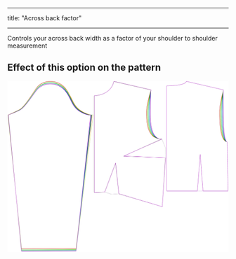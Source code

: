 ***

title: "Across back factor"

***

Controls your across back width as a factor of your shoulder to shoulder measurement

## Effect of this option on the pattern

![This image shows the effect of this option by superimposing several variants that have a different value for this option](breanna_acrossbackfactor_sample.svg "Effect of this option on the pattern")
